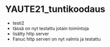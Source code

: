 # YAUTE21_tuntikoodaus

- testi2
- tässä on nyt testattu jotain toimintoja
- lisätty http server
- Fanuc http serveri on nyt valmis ja testattu